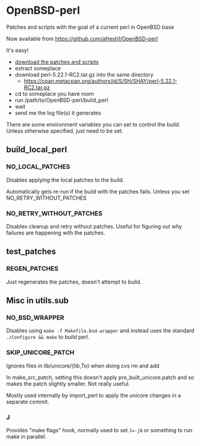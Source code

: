 OpenBSD-perl
============

Patches and scripts with the goal of a current perl in OpenBSD base

Now available from https://github.com/afresh1/OpenBSD-perl

It's easy!

* [download the patches and scripts](https://github.com/afresh1/OpenBSD-perl/archive/master.tar.gz)
* extract someplace
* download perl-5.22.1-RC2.tar.gz into the same directory
    * https://cpan.metacpan.org/authors/id/S/SH/SHAY/perl-5.22.1-RC2.tar.gz
* cd to someplace you have room
* run /path/to/OpenBSD-perl/build_perl
* wait
* send me the log file(s) it generates


There are some environment variables you can set to control the build.
Unless otherwise specified, just need to be set.

## build_local_perl

### NO_LOCAL_PATCHES

Disables applying the local patches to the build.

Automatically gets re-run if the build with the patches fails.
Unless you set NO_RETRY_WITHOUT_PATCHES

### NO_RETRY_WITHOUT_PATCHES

Disables cleanup and retry without patches.
Useful for figuring out why failures are happening with the patches.

## test_patches

### REGEN_PATCHES

Just regenerates the patches, doesn't attempt to build.


## Misc in utils.sub

### NO_BSD_WRAPPER

Disables using `make -f Makefile.bsd-wrapper` and instead
uses the standard `./Configure && make` to build perl.

### SKIP_UNICORE_PATCH

Ignores files in lib/unicore/{lib,To} when doing cvs rm and add

In make_src_patch, setting this doesn't apply pre_built_unicore.patch and
so makes the patch slightly smaller.  Not really useful.

Mostly used internally by import_perl to apply the unicore changes in a
separate commit.

### J

Provides "make flags" hook, normally used to set `J=-j8` or something
to run make in parallel.

